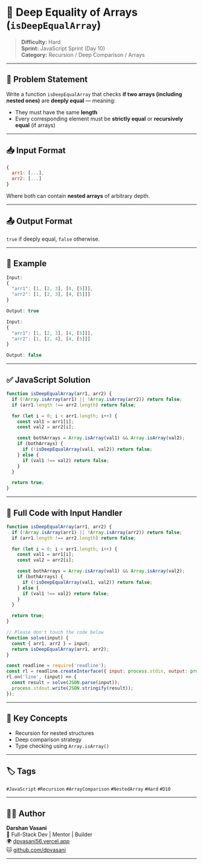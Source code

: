 # 🧠 Deep Equality of Arrays (`isDeepEqualArray`)

> **Difficulty:** Hard  
> **Sprint:** JavaScript Sprint (Day 10)  
> **Category:** Recursion / Deep Comparison / Arrays

---

## 🧩 Problem Statement

Write a function `isDeepEqualArray` that checks **if two arrays (including nested ones)** are **deeply equal** — meaning:
- They must have the same **length**
- Every corresponding element must be **strictly equal** or **recursively equal** (if arrays)

---

## 📥 Input Format

```js
{
  arr1: [...],
  arr2: [...]
}
```

Where both can contain **nested arrays** of arbitrary depth.

---

## 📤 Output Format

`true` if deeply equal, `false` otherwise.

---

## 🧪 Example

```js
Input:
{
  "arr1": [1, [2, 3], [4, [5]]],
  "arr2": [1, [2, 3], [4, [5]]]
}

Output: true
```

```js
Input:
{
  "arr1": [1, [2, 3], [4, [5]]],
  "arr2": [1, [2, 4], [4, [5]]]
}

Output: false
```

---

## ✅ JavaScript Solution

```js
function isDeepEqualArray(arr1, arr2) {
  if (!Array.isArray(arr1) || !Array.isArray(arr2)) return false;
  if (arr1.length !== arr2.length) return false;

  for (let i = 0; i < arr1.length; i++) {
    const val1 = arr1[i];
    const val2 = arr2[i];

    const bothArrays = Array.isArray(val1) && Array.isArray(val2);
    if (bothArrays) {
      if (!isDeepEqualArray(val1, val2)) return false;
    } else {
      if (val1 !== val2) return false;
    }
  }

  return true;
}
```

---

## 📜 Full Code with Input Handler

```js
function isDeepEqualArray(arr1, arr2) {
  if (!Array.isArray(arr1) || !Array.isArray(arr2)) return false;
  if (arr1.length !== arr2.length) return false;

  for (let i = 0; i < arr1.length; i++) {
    const val1 = arr1[i];
    const val2 = arr2[i];

    const bothArrays = Array.isArray(val1) && Array.isArray(val2);
    if (bothArrays) {
      if (!isDeepEqualArray(val1, val2)) return false;
    } else {
      if (val1 !== val2) return false;
    }
  }

  return true;
}

// Please don't touch the code below
function solve(input) {
  const { arr1, arr2 } = input;
  return isDeepEqualArray(arr1, arr2);
}

const readline = require('readline');
const rl = readline.createInterface({ input: process.stdin, output: process.stdout });
rl.on('line', (input) => {
  const result = solve(JSON.parse(input));
  process.stdout.write(JSON.stringify(result));
});
```

---

## 🧠 Key Concepts

- Recursion for nested structures
- Deep comparison strategy
- Type checking using `Array.isArray()`

---

## 🏷️ Tags

`#JavaScript` `#Recursion` `#ArrayComparison` `#NestedArray` `#Hard` `#D10`

---

## 👨‍💻 Author

**Darshan Vasani**  
🚀 Full-Stack Dev | Mentor | Builder  
🌍 [dpvasani56.vercel.app](https://dpvasani56.vercel.app)  
🐱 [github.com/dpvasani](https://github.com/dpvasani)

---

